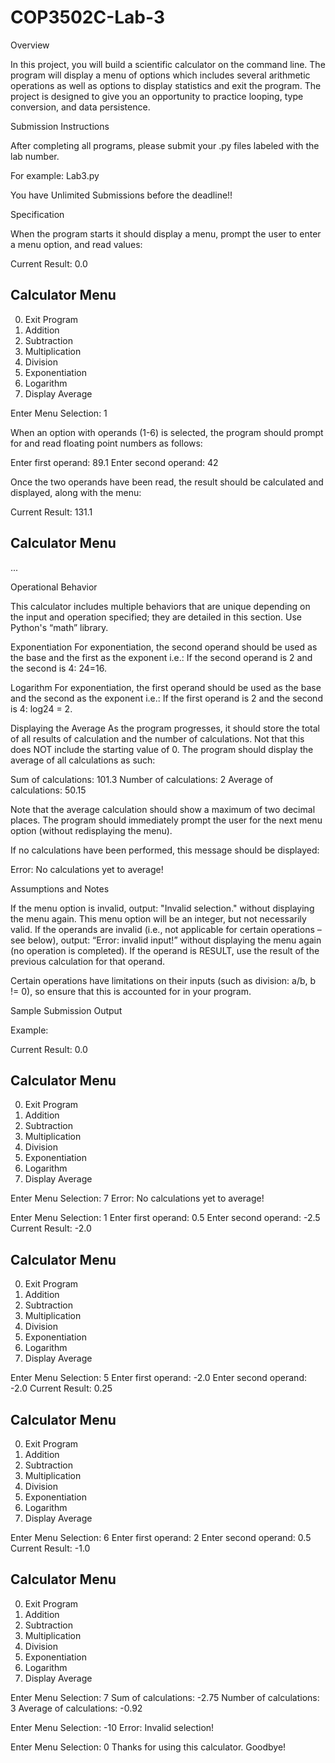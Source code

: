 # COP3502C-Lab-3

 Overview

In this project, you will build a scientific calculator on the command line. The program will display a menu of options which includes several arithmetic operations as well as options to display statistics and exit the program. The project is designed to give you an opportunity to practice looping, type conversion, and data persistence.

Submission Instructions

After completing all programs, please submit your .py files labeled with the lab number. 

For example: Lab3.py

You have Unlimited Submissions before the deadline!!

 Specification

When the program starts it should display a menu, prompt the user to enter a menu option, and read values:

Current Result: 0.0

Calculator Menu
---------------
0. Exit Program
1. Addition
2. Subtraction
3. Multiplication
4. Division
5. Exponentiation
6. Logarithm
7. Display Average

Enter Menu Selection: 1

When an option with operands (1-6) is selected, the program should prompt for and read floating point numbers as follows:

Enter first operand: 89.1
Enter second operand: 42


Once the two operands have been read, the result should be calculated and displayed, along with the menu:

Current Result: 131.1

Calculator Menu
---------------
...

Operational Behavior

This calculator includes multiple behaviors that are unique depending on the input and operation specified; they are detailed in this section. Use Python's “math” library.

Exponentiation
For exponentiation, the second operand should be used as the base and the first as the exponent   i.e.: If the second operand is 2 and the second is 4:  24=16.

Logarithm
For exponentiation, the first operand should be used as the base and the second as the exponent   i.e.: If the first operand is 2 and the second is 4: log24 = 2.

Displaying the Average
As the program progresses, it should store the total of all results of calculation and the number of calculations. Not that this does NOT include the starting value of 0. The program should display the average of all calculations as such:

Sum of calculations: 101.3
Number of calculations: 2
Average of calculations: 50.15

Note that the average calculation should show a maximum of two decimal places. The program should immediately prompt the user for the next menu option (without redisplaying the menu).

If no calculations have been performed, this message should be displayed:

Error: No calculations yet to average!



Assumptions and Notes

If the menu option is invalid, output: "Invalid selection." without displaying the menu again. This menu option will be an integer, but not necessarily valid. 
If the operands are invalid (i.e., not applicable for certain operations – see below), output: “Error: invalid input!” without displaying the menu again (no operation is completed).
If the operand is RESULT, use the result of the previous calculation for that operand.

Certain operations have limitations on their inputs (such as division: a/b, b != 0), so ensure that this is accounted for in your program.

Sample Submission Output

Example:

Current Result: 0.0

Calculator Menu
---------------
0. Exit Program
1. Addition
2. Subtraction
3. Multiplication
4. Division
5. Exponentiation
6. Logarithm
7. Display Average

Enter Menu Selection: 7
Error: No calculations yet to average!

Enter Menu Selection: 1
Enter first operand: 0.5
Enter second operand: -2.5
Current Result: -2.0

Calculator Menu
---------------
0. Exit Program
1. Addition
2. Subtraction
3. Multiplication
4. Division
5. Exponentiation
6. Logarithm
7. Display Average

Enter Menu Selection: 5
Enter first operand: -2.0
Enter second operand: -2.0
Current Result: 0.25

Calculator Menu
---------------
0. Exit Program
1. Addition
2. Subtraction
3. Multiplication
4. Division
5. Exponentiation
6. Logarithm
7. Display Average

Enter Menu Selection: 6
Enter first operand: 2
Enter second operand: 0.5
Current Result: -1.0

Calculator Menu
---------------
0. Exit Program
1. Addition
2. Subtraction
3. Multiplication
4. Division
5. Exponentiation
6. Logarithm
7. Display Average

Enter Menu Selection: 7
Sum of calculations: -2.75
Number of calculations: 3
Average of calculations: -0.92

Enter Menu Selection: -10
Error: Invalid selection!

Enter Menu Selection: 0
Thanks for using this calculator. Goodbye!

